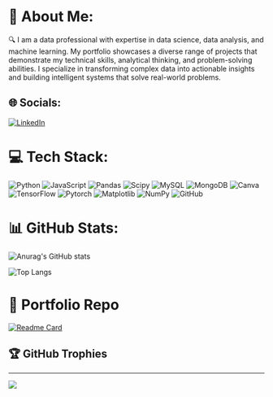 # 💫 About Me:
🔍 I am a data professional with expertise in data science, data analysis, and machine learning. My portfolio showcases a diverse range of projects that demonstrate my technical skills, analytical thinking, and problem-solving abilities. I specialize in transforming complex data into actionable insights and building intelligent systems that solve real-world problems.<br>


## 🌐 Socials:
[![LinkedIn](https://img.shields.io/badge/LinkedIn-%230077B5.svg?logo=linkedin&logoColor=white)](https://linkedin.com/in/sayidheykal/) 

# 💻 Tech Stack:
![Python](https://img.shields.io/badge/python-3670A0?style=for-the-badge&logo=python&logoColor=ffdd54) ![JavaScript](https://img.shields.io/badge/javascript-%23323330.svg?style=for-the-badge&logo=javascript&logoColor=%23F7DF1E) ![Pandas](https://img.shields.io/badge/pandas-%23150458.svg?style=for-the-badge&logo=pandas&logoColor=white) ![Scipy](https://img.shields.io/badge/SciPy-%230C55A5.svg?style=for-the-badge&logo=scipy&logoColor=%white) ![MySQL](https://img.shields.io/badge/mysql-4479A1.svg?style=for-the-badge&logo=mysql&logoColor=white) ![MongoDB](https://img.shields.io/badge/MongoDB-%234ea94b.svg?style=for-the-badge&logo=mongodb&logoColor=white) ![Canva](https://img.shields.io/badge/Canva-%2300C4CC.svg?style=for-the-badge&logo=Canva&logoColor=white) ![TensorFlow](https://img.shields.io/badge/TensorFlow-%23EE4C2C.svg?style=for-the-badge&logo=TensorFlow&logoColor=white) ![Pytorch](https://img.shields.io/badge/pytorch-%23EE4C2C.svg?style=for-the-badge&logo=pytorch&logoColor=white) ![Matplotlib](https://img.shields.io/badge/Matplotlib-%23ffffff.svg?style=for-the-badge&logo=Matplotlib&logoColor=black) ![NumPy](https://img.shields.io/badge/numpy-%23013243.svg?style=for-the-badge&logo=numpy&logoColor=white) ![GitHub](https://img.shields.io/badge/github-%23121011.svg?style=for-the-badge&logo=github&logoColor=white)

# 📊 GitHub Stats:
![Anurag's GitHub stats](https://github-readme-stats.vercel.app/api?username=sayid-alt&show_icons=true&theme=radical&rank_icon=github)
<!-- [![GitHub Streak](https://streak-stats.demolab.com/?user=sayid-alt)](https://git.io/streak-stats)<br> -->
![Top Langs](https://github-readme-stats.vercel.app/api/top-langs/?username=sayid-alt&layout=compact&theme=radical)<br>

# 📙 Portfolio Repo
[![Readme Card](https://github-readme-stats.vercel.app/api/pin/?username=sayid-alt&repo=portfolio&theme=radical&show_owner=true)](https://github.com/sayid-alt/portfolio)


## 🏆 GitHub Trophies
<!-- [![trophy](https://github-profile-trophy.vercel.app/?username=sayid-alt)](https://github.com/ryo-ma/github-profile-trophy) -->

---
[![](https://visitcount.itsvg.in/api?id=sayid-alt&label=Profile%20Views&color=1&icon=6&pretty=true)](https://visitcount.itsvg.in)

<!-- Proudly created with GPRM ( https://gprm.itsvg.in ) -->
